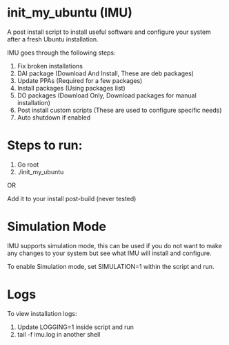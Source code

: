 
init_my_ubuntu (IMU)
====================

A post install script to install useful software and configure your system
after a fresh Ubuntu installation.

IMU goes through the following steps:
1. Fix broken installations
2. DAI package (Download And Install, These are deb packages)
3. Update PPAs (Required for a few packages)
4. Install packages (Using packages list)
5. DO packages (Download Only, Download packages for manual installation)
6. Post install custom scripts (These are used to configure specific needs)
7. Auto shutdown if enabled

Steps to run:
=============
1. Go root
2. ./init_my_ubuntu

OR

Add it to your install post-build (never tested)

Simulation Mode
===============

IMU supports simulation mode, this can be used if you do not want to make
any changes to your system but see what IMU will install and configure.

To enable Simulation mode, set SIMULATION=1 within the script and run.

Logs
====

To view installation logs:
1. Update LOGGING=1 inside script and run
2. tail -f imu.log in another shell
